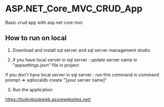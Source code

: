 # ASP.NET_Core_MVC_CRUD_App
Basic crud app with asp.net core mvc 

## How to run on local
1) Download and install sql server and sql server management studio

2) if you have local server in sql server   :   update server name in "appsettings.json" file in project

if you don't have local server in sql server  : run this command in command prompt  => sqllocaldb create "[your server name]"

3) Run the application

https://bulkybookweb.azurewebsites.net/
